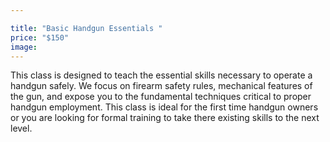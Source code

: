 ```yaml
---

title: "Basic Handgun Essentials "
price: "$150"
image:
---
```

This class is designed to teach the essential skills necessary to operate a handgun safely. We focus on firearm safety rules, mechanical features of the gun, and expose you to the fundamental techniques critical to proper handgun employment.  This class is ideal for the first time handgun owners or you are looking for formal training to take there existing skills to the next level.
<!--stackedit_data:
eyJoaXN0b3J5IjpbLTg2ODUxNzI3N119
-->